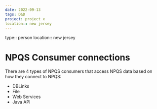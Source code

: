 ```yaml
---
date: 2022-09-13
tags: D&D
project: project x
location:: new jersey
---
```


type:: person
location:: new jersey
# NPQS Consumer connections
There are 4 types of NPQS consumers that access NPQS data based on how they connect to NPQS:

- DBLinks
- File
- Web Services
- Java API

